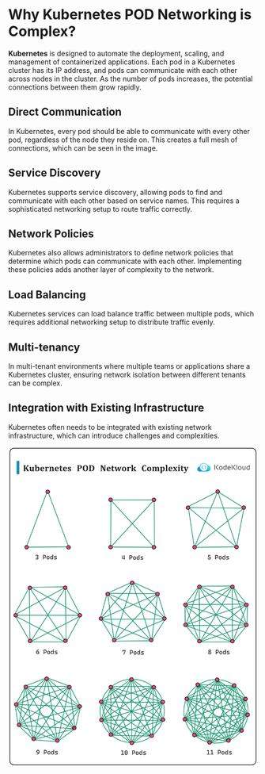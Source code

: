 # Why Kubernetes POD Networking is Complex?

**Kubernetes** is designed to automate the deployment, scaling, and management of containerized applications. Each pod in a Kubernetes cluster has its IP address, and pods can communicate with each other across nodes in the cluster. As the number of pods increases, the potential connections between them grow rapidly.

## Direct Communication

In Kubernetes, every pod should be able to communicate with every other pod, regardless of the node they reside on. This creates a full mesh of connections, which can be seen in the image.

## Service Discovery

Kubernetes supports service discovery, allowing pods to find and communicate with each other based on service names. This requires a sophisticated networking setup to route traffic correctly.

## Network Policies

Kubernetes also allows administrators to define network policies that determine which pods can communicate with each other. Implementing these policies adds another layer of complexity to the network.

## Load Balancing

Kubernetes services can load balance traffic between multiple pods, which requires additional networking setup to distribute traffic evenly.

## Multi-tenancy

In multi-tenant environments where multiple teams or applications share a Kubernetes cluster, ensuring network isolation between different tenants can be complex.

## Integration with Existing Infrastructure

Kubernetes often needs to be integrated with existing network infrastructure, which can introduce challenges and complexities.

<p>
  <img src="../images/kubernetes/k1.png" style="width: 640px">
</p>